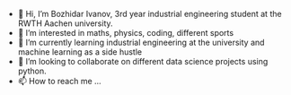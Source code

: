 - 👋 Hi, I’m Bozhidar Ivanov, 3rd year industrial engineering student at the RWTH Aachen university. 
- 👀 I’m interested in maths, physics, coding, different sports
- 🌱 I’m currently learning industrial engineering at the university and machine learning as a side hustle
- 💞️ I’m looking to collaborate on different data science projects using python.
- 📫 How to reach me ...

<!---
b-ivanov2000/b-ivanov2000 is a ✨ special ✨ repository because its `README.md` (this file) appears on your GitHub profile.
You can click the Preview link to take a look at your changes.
--->
